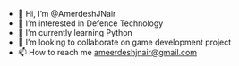 - 👋 Hi, I’m @AmerdeshJNair
- 👀 I’m interested in Defence Technology
- 🌱 I’m currently learning Python
- 💞️ I’m looking to collaborate on game development project
- 📫 How to reach me ameerdeshjnair@gmail.com

<!---
AmerdeshJNair/AmerdeshJNair is a ✨ special ✨ repository because its `README.md` (this file) appears on your GitHub profile.
You can click the Preview link to take a look at your changes.
--->
